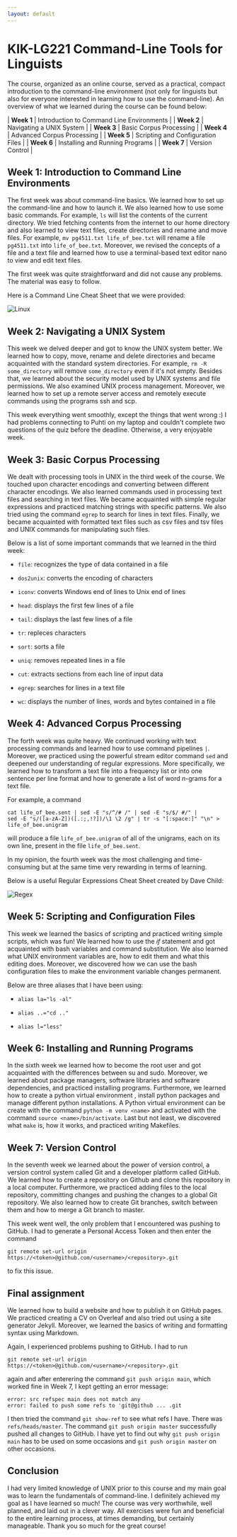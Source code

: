 ```yaml
---
layout: default
---
```


# KIK-LG221 Command-Line Tools for Linguists


The course, organized as an online course, served as a practical, compact introduction to the command-line environment (not only for linguists but also for everyone interested in learning how to use the command-line). An overview of what we learned during the course can be found below:

| **Week 1**  |  Introduction to Command Line Environments  |
| **Week 2**  |  Navigating a UNIX System                   |
| **Week 3**  |  Basic Corpus Processing                    |
| **Week 4**  |  Advanced Corpus Processing                 |
| **Week 5**  |  Scripting and Configuration Files          |
| **Week 6**  |  Installing and Running Programs            |
| **Week 7**  |  Version Control                            | 

## Week 1: Introduction to Command Line Environments

The first week was about command-line basics. We learned how to set up the command-line and how to launch it. We also learned how to use some basic commands. For example, `ls` will list the contents of the current directory. We tried fetching contents from the internet to our home directory and also learned to view text files, create directories  and rename and move files. For example, `mv pg4511.txt life_of_bee.txt` will rename a file `pg4511.txt` into `life_of_bee.txt`. Moreover, we revised the concepts of a file and a text file and learned how to use a terminal-based text editor nano to view and edit text files.

The first week was quite straightforward and did not cause any problems. The material was easy to follow. 

Here is a Command Line Cheat Sheet that we were provided:

![Linux](assets/images/Linux.PNG)

## Week 2: Navigating a UNIX System

This week we delved deeper and got to know the UNIX system better. We learned how to copy, move, rename and delete directories and became acquainted with the standard system directories. For example, `rm -R some_directory` will remove `some_directory` even if it's not empty. Besides that, we learned about the security model used by UNIX systems and file permissions. We also examined UNIX process management. Moreover, we learned how to set up a remote server access and remotely execute commands using the programs ssh and scp.

This week everything went smoothly, except the things that went wrong :) I had problems connecting to Puhti on my laptop and couldn't complete two questions of the quiz before the deadline. Otherwise, a very enjoyable week.

## Week 3: Basic Corpus Processing

We dealt with processing tools in UNIX in the third week of the course. We touched upon character encodings and converting between different character encodings. We also learned commands used in processing text files and searching in text files. We became acquainted with simple regular expressions and practiced matching strings with specific patterns. We also tried using the command `egrep` to search for lines in text files. Finally, we became acquainted with formatted text files such as csv files and tsv files and UNIX commands for manipulating such files.

Below is a list of some important commands that we learned in the third week:

* `file`: recognizes the type of data contained in a file

* `dos2unix`: converts the encoding of characters

* `iconv`: converts Windows end of lines to Unix end of lines

* `head`: displays the first few lines of a file

* `tail`: displays the last few lines of a file

* `tr`: repleces characters

* `sort`: sorts a file

* `uniq`: removes repeated lines in a file

* `cut`: extracts sections from each line of input data

* `egrep`: searches for lines in a text file

* `wc`: displays the number of lines, words and bytes contained in a file 


## Week 4: Advanced Corpus Processing

The forth week was quite heavy. We continued working with text processing commands and learned how to use command pipelines `|`. Moreover, we practiced using the powerful stream editor command `sed` and deepened our understanding of regular expressions. More specifically, we learned how to transform a text file into a frequency list or into one sentence per line format and how to generate a list of word *n*-grams for a text file.

For example, a command

```
cat life_of_bee.sent | sed -E "s/^/# /" | sed -E "s/$/ #/" | 
sed -E "s/([a-zA-Z])([.:;,!?])/\1 \2 /g" | tr -s "[:space:]" "\n" > life_of_bee.unigram
```
will produce a file `life_of_bee.unigram` of all of the unigrams, each on its own line, present in the file `life_of_bee.sent`.

In my opinion, the fourth week was the most challenging and time-consuming but at the same time very rewarding in terms of learning.

Below is a useful Regular Expressions Cheat Sheet created by Dave Child:

![Regex](assets/images/regex.PNG)


## Week 5: Scripting and Configuration Files

This week we learned the basics of scripting and practiced writing simple scripts, which was fun! We learned how to use the *if* statement and got acquainted with bash variables and command substitution. We also learned what UNIX environment variables are, how to edit them and what this editing does. Moreover, we discovered how we can use the bash configuration files to make  the environment variable changes permanent.

Below are three aliases that I have been using:

* `alias la="ls -al"`

* `alias ..="cd .."`

* `alias l="less"`


## Week 6: Installing and Running Programs

In the sixth week we learned how to become the root user and got acquainted with the differences between su and sudo. Moreover, we learned about package managers, software libraries and software dependencies, and practiced installing programs. Furthermore, we learned how to create a python virtual environment , install python packages and manage different python installations. A Python virtual environment can be create with the command `python -m venv <name>` and activated with the command `source <name>/bin/activate`. Last but not least, we discovered what `make` is, how it works, and practiced writing Makefiles.

## Week 7: Version Control

In the seventh week we learned about the power of version control, a version control system called Git and a developer platform called GitHub. We learned how to create a repository on Github and clone this repository in a local computer. Furthermore, we practiced adding files to the local repository, committing changes and pushing the changes to a global Git repository. We also learned how to create Git branches, switch between them and how to merge a Git branch to master.

This week went well, the only problem that I encountered was pushing to GitHub. I had to generate a Personal Access Token and then enter the command 

```
git remote set-url origin https://<token>@github.com/<username>/<repository>.git
```
to fix this issue.

## Final assignment
We learned how to build a website and how to publish it on GitHub pages. We practiced creating a CV on Overleaf and also tried out using a site generator Jekyll. Moreover, we learned the basics of writing and formatting syntax using Markdown.

Again, I experienced problems pushing to GitHub. I had to run 
```
git remote set-url origin https://<token>@github.com/<username>/<repository>.git
```
again and after enterering the command `git push origin main`, which worked fine in Week 7, I kept getting an error message:
```
error: src refspec main does not match any
error: failed to push some refs to 'git@github ... .git
```
I then tried the command `git show-ref` to see what refs I have. There was `refs/heads/master`. The command `git push origin master` successfully pushed all changes to GitHub. I have yet to find out why `git push origin main` has to be used on some occasions and `git push origin master` on other occasions.

## Conclusion

I had very limited knowledge of UNIX prior to this course and my main goal was to learn the fundamentals of command-line. I definitely achieved my goal as I have learned so much! The course was very worthwhile, well planned, and laid out in a clever way. All exercises were fun and beneficial to the entire learning process, at times demanding, but certainly manageable. Thank you so much for the great course!
